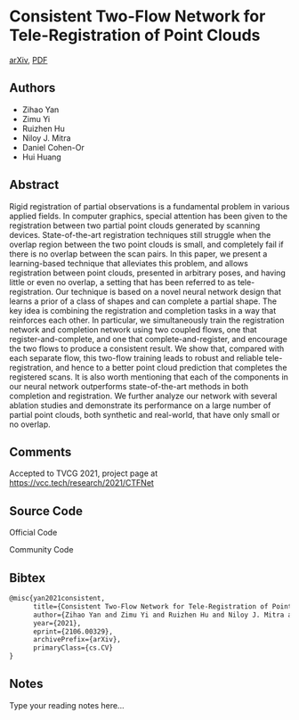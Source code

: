 
# Consistent Two-Flow Network for Tele-Registration of Point Clouds

[arXiv](https://arxiv.org/abs/2106.0329), [PDF](https://arxiv.org/pdf/2106.0329.pdf)

## Authors

- Zihao Yan
- Zimu Yi
- Ruizhen Hu
- Niloy J. Mitra
- Daniel Cohen-Or
- Hui Huang

## Abstract

Rigid registration of partial observations is a fundamental problem in various applied fields. In computer graphics, special attention has been given to the registration between two partial point clouds generated by scanning devices. State-of-the-art registration techniques still struggle when the overlap region between the two point clouds is small, and completely fail if there is no overlap between the scan pairs. In this paper, we present a learning-based technique that alleviates this problem, and allows registration between point clouds, presented in arbitrary poses, and having little or even no overlap, a setting that has been referred to as tele-registration. Our technique is based on a novel neural network design that learns a prior of a class of shapes and can complete a partial shape. The key idea is combining the registration and completion tasks in a way that reinforces each other. In particular, we simultaneously train the registration network and completion network using two coupled flows, one that register-and-complete, and one that complete-and-register, and encourage the two flows to produce a consistent result. We show that, compared with each separate flow, this two-flow training leads to robust and reliable tele-registration, and hence to a better point cloud prediction that completes the registered scans. It is also worth mentioning that each of the components in our neural network outperforms state-of-the-art methods in both completion and registration. We further analyze our network with several ablation studies and demonstrate its performance on a large number of partial point clouds, both synthetic and real-world, that have only small or no overlap.

## Comments

Accepted to TVCG 2021, project page at https://vcc.tech/research/2021/CTFNet

## Source Code

Official Code



Community Code



## Bibtex

```tex
@misc{yan2021consistent,
      title={Consistent Two-Flow Network for Tele-Registration of Point Clouds}, 
      author={Zihao Yan and Zimu Yi and Ruizhen Hu and Niloy J. Mitra and Daniel Cohen-Or and Hui Huang},
      year={2021},
      eprint={2106.00329},
      archivePrefix={arXiv},
      primaryClass={cs.CV}
}
```

## Notes

Type your reading notes here...

